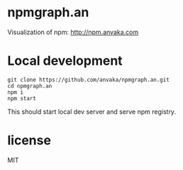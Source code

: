 # npmgraph.an

Visualization of npm: http://npm.anvaka.com


# Local development

```
git clone https://github.com/anvaka/npmgraph.an.git
cd npmgraph.an
npm i
npm start
```

This should start local dev server and serve npm registry.

# license

MIT
